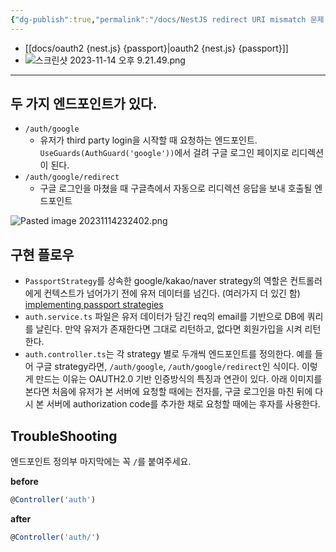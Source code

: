 ```yaml
---
{"dg-publish":true,"permalink":"/docs/NestJS redirect URI mismatch 문제 {OAUTH2}/","title":"NestJS redirect URI mismatch 문제 {OAUTH2}"}
---
```


- [[docs/oauth2 {nest.js} {passport}\|oauth2 {nest.js} {passport}]]
-  ![스크린샷 2023-11-14 오후 9.21.49.png](/img/user/docs/assets/%EC%8A%A4%ED%81%AC%EB%A6%B0%EC%83%B7%202023-11-14%20%EC%98%A4%ED%9B%84%209.21.49.png)

___

## 두 가지 엔드포인트가 있다.

- `/auth/google` 
	- 유저가 third party login을 시작할 때 요청하는 엔드포인트. `UseGuards(AuthGuard('google'))`에서 걸려 구글 로그인 페이지로 리디렉션이 된다.
- `/auth/google/redirect`
	- 구글 로그인을 마쳤을 때 구글측에서 자동으로 리디렉션 응답을 보내 호출될 엔드포인트

<style> .container {font-family: sans-serif; text-align: center;} .button-wrapper button {z-index: 1;height: 40px; width: 100px; margin: 10px;padding: 5px;} .excalidraw .App-menu_top .buttonList { display: flex;} .excalidraw-wrapper { height: 800px; margin: 50px; position: relative;} :root[dir="ltr"] .excalidraw .layer-ui__wrapper .zen-mode-transition.App-menu_bottom--transition-left {transform: none;} </style><script src="https://cdn.jsdelivr.net/npm/react@17/umd/react.production.min.js"></script><script src="https://cdn.jsdelivr.net/npm/react-dom@17/umd/react-dom.production.min.js"></script><script type="text/javascript" src="https://cdn.jsdelivr.net/npm/@excalidraw/excalidraw@0/dist/excalidraw.production.min.js"></script><div id="Drawing_2023-11-14_2236.56.excalidraw.md1"></div><script>(function(){const InitialData={"type":"excalidraw","version":2,"source":"https://github.com/zsviczian/obsidian-excalidraw-plugin/releases/tag/2.0.0","elements":[{"type":"ellipse","version":264,"versionNonce":821949324,"isDeleted":false,"id":"4uwWwvmnoEhiLkjEWWjw-","fillStyle":"solid","strokeWidth":1,"strokeStyle":"solid","roughness":1,"opacity":100,"angle":0,"x":-414.90625327787893,"y":-215.78832915068875,"strokeColor":"#000000","backgroundColor":"transparent","width":21.96716634631005,"height":17.035341618087894,"seed":402648884,"groupIds":["4G9Hyx2mgzWjlwE0dBVLG","kT2EW8oHSycbVVnz6IPZo"],"frameId":null,"roundness":{"type":2},"boundElements":[],"updated":1699971511177,"link":null,"locked":false},{"type":"line","version":312,"versionNonce":1555422004,"isDeleted":false,"id":"3J4_1FntFtMc_lbP_ltu2","fillStyle":"solid","strokeWidth":1,"strokeStyle":"solid","roughness":1,"opacity":100,"angle":0,"x":-403.821918514406,"y":-198.05009758395582,"strokeColor":"#000000","backgroundColor":"transparent","width":1.3510059046551242,"height":50.66175732057922,"seed":1176758452,"groupIds":["4G9Hyx2mgzWjlwE0dBVLG","kT2EW8oHSycbVVnz6IPZo"],"frameId":null,"roundness":{"type":2},"boundElements":[],"updated":1699971511177,"link":null,"locked":false,"startBinding":null,"endBinding":null,"lastCommittedPoint":null,"startArrowhead":null,"endArrowhead":null,"points":[[0,0],[1.3510059046551242,50.66175732057922]]},{"type":"line","version":343,"versionNonce":1452253708,"isDeleted":false,"id":"9ncSJL_EJcJun4r34fwmX","fillStyle":"solid","strokeWidth":1,"strokeStyle":"solid","roughness":1,"opacity":100,"angle":0,"x":-427.44692050191145,"y":-187.97551353943786,"strokeColor":"#000000","backgroundColor":"transparent","width":49.227503971285785,"height":0.7673795240130282,"seed":1351397940,"groupIds":["4G9Hyx2mgzWjlwE0dBVLG","kT2EW8oHSycbVVnz6IPZo"],"frameId":null,"roundness":{"type":2},"boundElements":[],"updated":1699971511177,"link":null,"locked":false,"startBinding":null,"endBinding":null,"lastCommittedPoint":null,"startArrowhead":null,"endArrowhead":null,"points":[[0,0],[49.227503971285785,-0.7673795240130282]]},{"type":"line","version":324,"versionNonce":1430017204,"isDeleted":false,"id":"69VGSfWwG2OpojmRBamkP","fillStyle":"solid","strokeWidth":1,"strokeStyle":"solid","roughness":1,"opacity":100,"angle":0,"x":-423.0355306613654,"y":-128.9204299541829,"strokeColor":"#000000","backgroundColor":"transparent","width":19.861585483889655,"height":18.4772976180514,"seed":1981828020,"groupIds":["4G9Hyx2mgzWjlwE0dBVLG","kT2EW8oHSycbVVnz6IPZo"],"frameId":null,"roundness":{"type":2},"boundElements":[],"updated":1699971511177,"link":null,"locked":false,"startBinding":null,"endBinding":null,"lastCommittedPoint":null,"startArrowhead":null,"endArrowhead":null,"points":[[0,0],[19.861585483889655,-18.4772976180514]]},{"type":"line","version":348,"versionNonce":1793556620,"isDeleted":false,"id":"HGYXdsqj7jlV2sAJixrfC","fillStyle":"solid","strokeWidth":1,"strokeStyle":"solid","roughness":1,"opacity":100,"angle":0,"x":-401.9731066770125,"y":-147.6472709322026,"strokeColor":"#000000","backgroundColor":"transparent","width":18.150366984787826,"height":17.04833570410677,"seed":688174388,"groupIds":["4G9Hyx2mgzWjlwE0dBVLG","kT2EW8oHSycbVVnz6IPZo"],"frameId":null,"roundness":{"type":2},"boundElements":[],"updated":1699971511177,"link":null,"locked":false,"startBinding":null,"endBinding":null,"lastCommittedPoint":null,"startArrowhead":null,"endArrowhead":null,"points":[[0,0],[18.150366984787826,17.04833570410677]]},{"id":"fC1plkbg","type":"text","x":-426.54078047062444,"y":-121.0018366736505,"width":42.177886962890625,"height":23.602147952947373,"angle":0,"strokeColor":"#1e1e1e","backgroundColor":"transparent","fillStyle":"solid","strokeWidth":2,"strokeStyle":"solid","roughness":1,"opacity":100,"groupIds":["kT2EW8oHSycbVVnz6IPZo"],"frameId":null,"roundness":null,"seed":1297096844,"version":93,"versionNonce":968334900,"isDeleted":false,"boundElements":null,"updated":1699971511177,"link":null,"locked":false,"text":"User","rawText":"User","fontSize":18.881718362357898,"fontFamily":1,"textAlign":"left","verticalAlign":"top","baseline":16,"containerId":null,"originalText":"User","lineHeight":1.25},{"type":"rectangle","version":318,"versionNonce":364875532,"isDeleted":false,"id":"8rgCj48D67z258KIzRtqh","fillStyle":"solid","strokeWidth":1,"strokeStyle":"solid","roughness":1,"opacity":100,"angle":0,"x":-41.240783691406236,"y":-106.0833127363585,"strokeColor":"#000000","backgroundColor":"transparent","width":10.6956787109375,"height":122.19613647460936,"seed":1544991796,"groupIds":[],"frameId":null,"roundness":null,"boundElements":[],"updated":1699971511177,"link":null,"locked":false},{"type":"rectangle","version":483,"versionNonce":1393407924,"isDeleted":false,"id":"txIIrBhpa34AYa-lMEnwJ","fillStyle":"solid","strokeWidth":1,"strokeStyle":"solid","roughness":1,"opacity":100,"angle":0,"x":-410.0945739746094,"y":-97.6882932051085,"strokeColor":"#000000","backgroundColor":"transparent","width":11.735260009765627,"height":122.21917724609375,"seed":1707278860,"groupIds":[],"frameId":null,"roundness":null,"boundElements":[{"id":"adDX2A2z9EV-H5pfSmMh8","type":"arrow"},{"id":"56eOvYfp0sqMXh0yfw82K","type":"arrow"}],"updated":1699971511177,"link":null,"locked":false},{"type":"line","version":208,"versionNonce":2006044044,"isDeleted":false,"id":"RWmJgjTujtL2EBytMAwBw","fillStyle":"solid","strokeWidth":1,"strokeStyle":"dashed","roughness":1,"opacity":100,"angle":0,"x":-34.330932617187486,"y":-135.4060666426085,"strokeColor":"#000000","backgroundColor":"transparent","width":1.904296875,"height":29.10211181640625,"seed":1159335348,"groupIds":[],"frameId":null,"roundness":{"type":2},"boundElements":[],"updated":1699971511178,"link":null,"locked":false,"startBinding":null,"endBinding":null,"lastCommittedPoint":null,"startArrowhead":null,"endArrowhead":null,"points":[[0,0],[-1.904296875,29.10211181640625]]},{"type":"line","version":366,"versionNonce":1566875956,"isDeleted":false,"id":"_PAGqe6w53rakcW-uRZHe","fillStyle":"solid","strokeWidth":1,"strokeStyle":"dashed","roughness":1,"opacity":100,"angle":0,"x":-48.156555175781236,"y":351.87683130661026,"strokeColor":"#000000","backgroundColor":"transparent","width":1.40277099609375,"height":66.8321533203125,"seed":1867075852,"groupIds":[],"frameId":null,"roundness":{"type":2},"boundElements":null,"updated":1699971511178,"link":null,"locked":false,"startBinding":null,"endBinding":null,"lastCommittedPoint":null,"startArrowhead":null,"endArrowhead":null,"points":[[0,0],[1.40277099609375,66.8321533203125]]},{"type":"line","version":373,"versionNonce":295189516,"isDeleted":false,"id":"F1bIwlEcObuZDqAkjiR4M","fillStyle":"solid","strokeWidth":1,"strokeStyle":"dashed","roughness":1,"opacity":100,"angle":0,"x":-400.9393005371094,"y":30.100830078125,"strokeColor":"#000000","backgroundColor":"transparent","width":1.26690673828125,"height":28.18923975387588,"seed":225375412,"groupIds":[],"frameId":null,"roundness":{"type":2},"boundElements":null,"updated":1699971511178,"link":null,"locked":false,"startBinding":null,"endBinding":null,"lastCommittedPoint":null,"startArrowhead":null,"endArrowhead":null,"points":[[0,0],[-1.26690673828125,28.18923975387588]]},{"type":"rectangle","version":286,"versionNonce":539122356,"isDeleted":false,"id":"j7iNxRXz9j7tAAg169bJB","fillStyle":"solid","strokeWidth":1,"strokeStyle":"solid","roughness":1,"opacity":100,"angle":0,"x":-100.24505615234374,"y":-181.613708244171,"strokeColor":"#000000","backgroundColor":"transparent","width":140.44091796874997,"height":44.5531005859375,"seed":798044340,"groupIds":[],"frameId":null,"roundness":null,"boundElements":[{"type":"text","id":"oz9vw9Se"}],"updated":1699971511178,"link":null,"locked":false},{"id":"oz9vw9Se","type":"text","x":-65.43456268310547,"y":-171.83715795120224,"width":70.81993103027344,"height":25,"angle":0,"strokeColor":"#1e1e1e","backgroundColor":"transparent","fillStyle":"solid","strokeWidth":2,"strokeStyle":"solid","roughness":1,"opacity":100,"groupIds":[],"frameId":null,"roundness":null,"seed":1987279884,"version":16,"versionNonce":768400012,"isDeleted":false,"boundElements":null,"updated":1699971511178,"link":null,"locked":false,"text":"NestJS","rawText":"NestJS","fontSize":20,"fontFamily":1,"textAlign":"center","verticalAlign":"middle","baseline":17,"containerId":"j7iNxRXz9j7tAAg169bJB","originalText":"NestJS","lineHeight":1.25},{"type":"rectangle","version":552,"versionNonce":99410996,"isDeleted":false,"id":"8xY_w1lUCyFIK6QQ2gdrC","fillStyle":"solid","strokeWidth":1,"strokeStyle":"solid","roughness":1,"opacity":100,"angle":0,"x":319.8328701853752,"y":35.12314552823082,"strokeColor":"#000000","backgroundColor":"transparent","width":15.343078613281248,"height":339.2265625,"seed":1881093772,"groupIds":[],"frameId":null,"roundness":null,"boundElements":[],"updated":1699971511178,"link":null,"locked":false},{"type":"line","version":281,"versionNonce":1189718284,"isDeleted":false,"id":"5-oa9n2REdp2wnMfqh4cC","fillStyle":"solid","strokeWidth":1,"strokeStyle":"dashed","roughness":1,"opacity":100,"angle":0,"x":324.6218106150627,"y":-134.38448386630043,"strokeColor":"#000000","backgroundColor":"transparent","width":2.28790283203125,"height":165.21510314941406,"seed":1183876364,"groupIds":[],"frameId":null,"roundness":{"type":2},"boundElements":[],"updated":1699971511178,"link":null,"locked":false,"startBinding":null,"endBinding":null,"lastCommittedPoint":null,"startArrowhead":null,"endArrowhead":null,"points":[[0,0],[2.28790283203125,165.21510314941406]]},{"type":"line","version":389,"versionNonce":883572148,"isDeleted":false,"id":"bxhq85w-ZEIDJzp2qswsb","fillStyle":"solid","strokeWidth":1,"strokeStyle":"dashed","roughness":1,"opacity":100,"angle":0,"x":326.13871735334396,"y":385.09174294034017,"strokeColor":"#000000","backgroundColor":"transparent","width":0,"height":43.14006858309733,"seed":248775564,"groupIds":[],"frameId":null,"roundness":{"type":2},"boundElements":[],"updated":1699971511178,"link":null,"locked":false,"startBinding":null,"endBinding":null,"lastCommittedPoint":null,"startArrowhead":null,"endArrowhead":null,"points":[[0,0],[0,43.14006858309733]]},{"type":"rectangle","version":339,"versionNonce":1885906828,"isDeleted":false,"id":"c6e8C0mn3zVrjnk43sdAF","fillStyle":"solid","strokeWidth":1,"strokeStyle":"solid","roughness":1,"opacity":100,"angle":0,"x":258.70768707990646,"y":-180.59212546786293,"strokeColor":"#000000","backgroundColor":"transparent","width":140.44091796874997,"height":44.5531005859375,"seed":790868492,"groupIds":[],"frameId":null,"roundness":null,"boundElements":[{"type":"text","id":"IwjlSGut"}],"updated":1699971511178,"link":null,"locked":false},{"type":"text","version":76,"versionNonce":629172020,"isDeleted":false,"id":"IwjlSGut","fillStyle":"solid","strokeWidth":2,"strokeStyle":"solid","roughness":1,"opacity":100,"angle":0,"x":296.8481747508049,"y":-170.81557517489418,"strokeColor":"#1e1e1e","backgroundColor":"transparent","width":64.15994262695312,"height":25,"seed":913936524,"groupIds":[],"frameId":null,"roundness":null,"boundElements":[],"updated":1699971511178,"link":null,"locked":false,"fontSize":20,"fontFamily":1,"text":"Google","rawText":"Google","textAlign":"center","verticalAlign":"middle","containerId":"c6e8C0mn3zVrjnk43sdAF","originalText":"Google","lineHeight":1.25,"baseline":17},{"id":"adDX2A2z9EV-H5pfSmMh8","type":"arrow","x":-385.4919894337654,"y":-61.82655372090778,"width":323.0390319824219,"height":0,"angle":0,"strokeColor":"#1e1e1e","backgroundColor":"transparent","fillStyle":"solid","strokeWidth":2,"strokeStyle":"solid","roughness":1,"opacity":100,"groupIds":[],"frameId":null,"roundness":{"type":2},"seed":138344884,"version":343,"versionNonce":1048827404,"isDeleted":false,"boundElements":[{"type":"text","id":"cFICKJz3"}],"updated":1699971511178,"link":null,"locked":false,"points":[[0,0],[323.0390319824219,0]],"lastCommittedPoint":null,"startBinding":{"elementId":"txIIrBhpa34AYa-lMEnwJ","focus":-0.4131569154324856,"gap":12.867324531078339},"endBinding":null,"startArrowhead":null,"endArrowhead":"arrow"},{"id":"cFICKJz3","type":"text","x":-311.08149749040604,"y":-73.87234497070312,"width":187.5,"height":24,"angle":0,"strokeColor":"#1e1e1e","backgroundColor":"transparent","fillStyle":"solid","strokeWidth":2,"strokeStyle":"solid","roughness":1,"opacity":100,"groupIds":[],"frameId":null,"roundness":null,"seed":772392460,"version":27,"versionNonce":1020616884,"isDeleted":false,"boundElements":null,"updated":1699971511178,"link":null,"locked":false,"text":"GET /auth/google","rawText":"GET /auth/google","fontSize":20,"fontFamily":3,"textAlign":"center","verticalAlign":"middle","baseline":18,"containerId":"adDX2A2z9EV-H5pfSmMh8","originalText":"GET /auth/google","lineHeight":1.2},{"id":"56eOvYfp0sqMXh0yfw82K","type":"arrow","x":-63.689651787281065,"y":1.2406860012885232,"width":321.71006774902344,"height":0,"angle":0,"strokeColor":"#1e1e1e","backgroundColor":"transparent","fillStyle":"solid","strokeWidth":2,"strokeStyle":"solid","roughness":1,"opacity":100,"groupIds":[],"frameId":null,"roundness":{"type":2},"seed":178559028,"version":365,"versionNonce":775238796,"isDeleted":false,"boundElements":[{"type":"text","id":"RXXnkMyw"}],"updated":1699971511178,"link":null,"locked":false,"points":[[0,0],[-321.71006774902344,0]],"lastCommittedPoint":null,"startBinding":null,"endBinding":{"elementId":"txIIrBhpa34AYa-lMEnwJ","focus":0.6188781733851655,"gap":12.959594428539276},"startArrowhead":null,"endArrowhead":"arrow"},{"id":"RXXnkMyw","type":"text","x":-304.1676486134529,"y":-57.97088623046875,"width":175.78125,"height":72,"angle":0,"strokeColor":"#1e1e1e","backgroundColor":"transparent","fillStyle":"solid","strokeWidth":2,"strokeStyle":"solid","roughness":1,"opacity":100,"groupIds":[],"frameId":null,"roundness":null,"seed":280020364,"version":65,"versionNonce":1649355316,"isDeleted":false,"boundElements":null,"updated":1699971511178,"link":null,"locked":false,"text":"redirect google\nlogin url with\nredirection url","rawText":"redirect google\nlogin url with\nredirection url","fontSize":20,"fontFamily":3,"textAlign":"center","verticalAlign":"middle","baseline":66,"containerId":"56eOvYfp0sqMXh0yfw82K","originalText":"redirect google\nlogin url with\nredirection url","lineHeight":1.2},{"id":"N2K6aWkSizDMjH6edw8Qd","type":"arrow","x":-371.0774539113045,"y":75.37228393554688,"width":655.8579559326172,"height":0,"angle":0,"strokeColor":"#1e1e1e","backgroundColor":"transparent","fillStyle":"solid","strokeWidth":2,"strokeStyle":"solid","roughness":1,"opacity":100,"groupIds":[],"frameId":null,"roundness":{"type":2},"seed":1883463860,"version":309,"versionNonce":221692684,"isDeleted":false,"boundElements":[{"type":"text","id":"eXuVmJpJ"}],"updated":1699971511178,"link":null,"locked":false,"points":[[0,0],[655.8579559326172,0]],"lastCommittedPoint":null,"startBinding":null,"endBinding":null,"startArrowhead":null,"endArrowhead":"arrow"},{"id":"eXuVmJpJ","type":"text","x":-276.25950652360916,"y":30.7431640625,"width":457.03125,"height":72,"angle":0,"strokeColor":"#1e1e1e","backgroundColor":"transparent","fillStyle":"solid","strokeWidth":2,"strokeStyle":"solid","roughness":1,"opacity":100,"groupIds":[],"frameId":null,"roundness":null,"seed":691469196,"version":84,"versionNonce":416531380,"isDeleted":false,"boundElements":null,"updated":1699971511178,"link":null,"locked":false,"text":"GET \nhttps://accounts.google.com/o/oauth2/v2\n/auth/...","rawText":"GET https://accounts.google.com/o/oauth2/v2/auth/...","fontSize":20,"fontFamily":3,"textAlign":"center","verticalAlign":"middle","baseline":66,"containerId":"N2K6aWkSizDMjH6edw8Qd","originalText":"GET https://accounts.google.com/o/oauth2/v2/auth/...","lineHeight":1.2},{"type":"rectangle","version":549,"versionNonce":1644331404,"isDeleted":false,"id":"YzsMh_Yy2ZYuo10EjEd_m","fillStyle":"solid","strokeWidth":1,"strokeStyle":"solid","roughness":1,"opacity":100,"angle":0,"x":-407.8861086964607,"y":62.3009033203125,"strokeColor":"#000000","backgroundColor":"transparent","width":11.159301757812509,"height":303.31011962890625,"seed":1005772044,"groupIds":[],"frameId":null,"roundness":null,"boundElements":[],"updated":1699971511178,"link":null,"locked":false},{"id":"932OlRzTg_iYzG0FydIPT","type":"arrow","x":296.77604645490646,"y":149.54290636473525,"width":667.9357299804688,"height":0.19882337159288,"angle":0,"strokeColor":"#1e1e1e","backgroundColor":"transparent","fillStyle":"solid","strokeWidth":2,"strokeStyle":"solid","roughness":1,"opacity":100,"groupIds":[],"frameId":null,"roundness":{"type":2},"seed":976374708,"version":147,"versionNonce":378088756,"isDeleted":false,"boundElements":[{"type":"text","id":"oz8kkXb5"}],"updated":1699971511178,"link":null,"locked":false,"points":[[0,0],[-667.9357299804688,0.19882337159288]],"lastCommittedPoint":null,"startBinding":null,"endBinding":null,"startArrowhead":null,"endArrowhead":"arrow"},{"id":"oz8kkXb5","type":"text","x":-145.5324862599373,"y":137.44125366210938,"width":214.84991455078125,"height":24,"angle":0,"strokeColor":"#1e1e1e","backgroundColor":"transparent","fillStyle":"solid","strokeWidth":2,"strokeStyle":"solid","roughness":1,"opacity":100,"groupIds":[],"frameId":null,"roundness":null,"seed":943222324,"version":32,"versionNonce":1406300172,"isDeleted":false,"boundElements":null,"updated":1699971511178,"link":null,"locked":false,"text":"Google 계정으로 로그인","rawText":"Google 계정으로 로그인","fontSize":20,"fontFamily":3,"textAlign":"center","verticalAlign":"middle","baseline":18,"containerId":"932OlRzTg_iYzG0FydIPT","originalText":"Google 계정으로 로그인","lineHeight":1.2},{"id":"oimV8AlcgkIfnmPCnNVO1","type":"arrow","x":-363.08775359392166,"y":232.50088500976562,"width":649.2742614746094,"height":0,"angle":0,"strokeColor":"#1e1e1e","backgroundColor":"transparent","fillStyle":"solid","strokeWidth":2,"strokeStyle":"solid","roughness":1,"opacity":100,"groupIds":[],"frameId":null,"roundness":{"type":2},"seed":624712332,"version":48,"versionNonce":1557489332,"isDeleted":false,"boundElements":[{"type":"text","id":"YuFDnFDI"}],"updated":1699971511178,"link":null,"locked":false,"points":[[0,0],[649.2742614746094,0]],"lastCommittedPoint":null,"startBinding":null,"endBinding":null,"startArrowhead":null,"endArrowhead":"arrow"},{"id":"YuFDnFDI","type":"text","x":-261.106872856617,"y":196.50088500976562,"width":445.3125,"height":72,"angle":0,"strokeColor":"#1e1e1e","backgroundColor":"transparent","fillStyle":"solid","strokeWidth":2,"strokeStyle":"solid","roughness":1,"opacity":100,"groupIds":[],"frameId":null,"roundness":null,"seed":1079600692,"version":63,"versionNonce":312512140,"isDeleted":false,"boundElements":null,"updated":1699971511178,"link":null,"locked":false,"text":"GET \nhttps://accounts/google.com/signin/oau\nth/consent?...","rawText":"GET https://accounts/google.com/signin/oauth/consent?...","fontSize":20,"fontFamily":3,"textAlign":"center","verticalAlign":"middle","baseline":66,"containerId":"oimV8AlcgkIfnmPCnNVO1","originalText":"GET https://accounts/google.com/signin/oauth/consent?...","lineHeight":1.2},{"id":"WjMqVpndLzYXowB49FSs5","type":"arrow","x":289.14982575178146,"y":310.85711669921875,"width":650.7255554199219,"height":0,"angle":0,"strokeColor":"#1e1e1e","backgroundColor":"transparent","fillStyle":"solid","strokeWidth":2,"strokeStyle":"solid","roughness":1,"opacity":100,"groupIds":[],"frameId":null,"roundness":{"type":2},"seed":1618141580,"version":39,"versionNonce":1348366388,"isDeleted":false,"boundElements":[{"type":"text","id":"fGmB6bUZ"}],"updated":1699971511178,"link":null,"locked":false,"points":[[0,0],[-650.7255554199219,0]],"lastCommittedPoint":null,"startBinding":null,"endBinding":null,"startArrowhead":null,"endArrowhead":"arrow"},{"id":"fGmB6bUZ","type":"text","x":-170.97857695817947,"y":286.85711669921875,"width":269.53125,"height":48,"angle":0,"strokeColor":"#1e1e1e","backgroundColor":"transparent","fillStyle":"solid","strokeWidth":2,"strokeStyle":"solid","roughness":1,"opacity":100,"groupIds":[],"frameId":null,"roundness":null,"seed":2097823796,"version":52,"versionNonce":1059511564,"isDeleted":false,"boundElements":null,"updated":1699971511178,"link":null,"locked":false,"text":"redirect NestJS server\nwith authorization code","rawText":"redirect NestJS server\nwith authorization code","fontSize":20,"fontFamily":3,"textAlign":"center","verticalAlign":"middle","baseline":42,"containerId":"WjMqVpndLzYXowB49FSs5","originalText":"redirect NestJS server\nwith authorization code","lineHeight":1.2},{"type":"rectangle","version":407,"versionNonce":1418426252,"isDeleted":false,"id":"zRyD7WoVsD-mgvp6YNjHj","fillStyle":"solid","strokeWidth":1,"strokeStyle":"solid","roughness":1,"opacity":100,"angle":0,"x":-53.197891533374786,"y":426.64805603027344,"strokeColor":"#000000","backgroundColor":"transparent","width":10.465515136718752,"height":214.08694458007804,"seed":673466508,"groupIds":[],"frameId":null,"roundness":null,"boundElements":[{"id":"OTeiFCxOBCziG8hcfdItA","type":"arrow"}],"updated":1699971514534,"link":null,"locked":false},{"type":"rectangle","version":418,"versionNonce":1390369676,"isDeleted":false,"id":"SOBUT18n02My0XOEiIZXs","fillStyle":"solid","strokeWidth":1,"strokeStyle":"solid","roughness":1,"opacity":100,"angle":0,"x":-404.5558016896248,"y":447.70692443847656,"strokeColor":"#000000","backgroundColor":"transparent","width":15.120300292968746,"height":188.38674926757815,"seed":1857999540,"groupIds":[],"frameId":null,"roundness":null,"boundElements":[],"updated":1699971511178,"link":null,"locked":false},{"type":"line","version":328,"versionNonce":1375662900,"isDeleted":false,"id":"FpnI43rzc49V4g21aGN5u","fillStyle":"solid","strokeWidth":1,"strokeStyle":"dashed","roughness":1,"opacity":100,"angle":0,"x":-399.8609161376953,"y":375.439270271454,"strokeColor":"#000000","backgroundColor":"transparent","width":1.102294921875,"height":35.6409912109375,"seed":930494260,"groupIds":[],"frameId":null,"roundness":{"type":2},"boundElements":[],"updated":1699971511178,"link":null,"locked":false,"startBinding":null,"endBinding":null,"lastCommittedPoint":null,"startArrowhead":null,"endArrowhead":null,"points":[[0,0],[1.102294921875,35.6409912109375]]},{"id":"EYzZy1qXopfar97Cz3FGC","type":"arrow","x":-369.44432097673416,"y":448.95587158203125,"width":284.5899353027344,"height":0,"angle":0,"strokeColor":"#1e1e1e","backgroundColor":"transparent","fillStyle":"solid","strokeWidth":2,"strokeStyle":"solid","roughness":1,"opacity":100,"groupIds":[],"frameId":null,"roundness":{"type":2},"seed":1849097140,"version":38,"versionNonce":134482444,"isDeleted":false,"boundElements":[{"type":"text","id":"F6zjSXfw"}],"updated":1699971511178,"link":null,"locked":false,"points":[[0,0],[284.5899353027344,0]],"lastCommittedPoint":null,"startBinding":null,"endBinding":null,"startArrowhead":null,"endArrowhead":"arrow"},{"id":"F6zjSXfw","type":"text","x":-332.618103325367,"y":400.95587158203125,"width":210.9375,"height":96,"angle":0,"strokeColor":"#1e1e1e","backgroundColor":"transparent","fillStyle":"solid","strokeWidth":2,"strokeStyle":"solid","roughness":1,"opacity":100,"groupIds":[],"frameId":null,"roundness":null,"seed":599372212,"version":65,"versionNonce":1906470068,"isDeleted":false,"boundElements":null,"updated":1699971511178,"link":null,"locked":false,"text":"GET \n/auth/googld/redir\nect?code={authoriz\nation code}","rawText":"GET /auth/googld/redirect?code={authorization code}","fontSize":20,"fontFamily":3,"textAlign":"center","verticalAlign":"middle","baseline":91,"containerId":"EYzZy1qXopfar97Cz3FGC","originalText":"GET /auth/googld/redirect?code={authorization code}","lineHeight":1.2},{"id":"Lyr-xraxZwekWlOiSx7Lc","type":"arrow","x":-18.825088798999786,"y":453.4769287109375,"width":323.0281982421875,"height":2.173388210991334,"angle":0,"strokeColor":"#1e1e1e","backgroundColor":"transparent","fillStyle":"solid","strokeWidth":2,"strokeStyle":"solid","roughness":1,"opacity":100,"groupIds":[],"frameId":null,"roundness":{"type":2},"seed":2146423732,"version":75,"versionNonce":295351860,"isDeleted":false,"boundElements":[{"type":"text","id":"QYKrcwR9"}],"updated":1699971511178,"link":null,"locked":false,"points":[[0,0],[323.0281982421875,-2.173388210991334]],"lastCommittedPoint":null,"startBinding":null,"endBinding":null,"startArrowhead":null,"endArrowhead":"arrow"},{"id":"QYKrcwR9","type":"text","x":39.391280829906464,"y":405.4769287109375,"width":210.9375,"height":96,"angle":0,"strokeColor":"#1e1e1e","backgroundColor":"transparent","fillStyle":"solid","strokeWidth":2,"strokeStyle":"solid","roughness":1,"opacity":100,"groupIds":[],"frameId":null,"roundness":null,"seed":1460901940,"version":60,"versionNonce":1933178636,"isDeleted":false,"boundElements":null,"updated":1699971511178,"link":null,"locked":false,"text":"request \naccess&refresh \ntoken with \nauthorization code","rawText":"request access&refresh token with authorization code","fontSize":20,"fontFamily":3,"textAlign":"center","verticalAlign":"middle","baseline":91,"containerId":"Lyr-xraxZwekWlOiSx7Lc","originalText":"request access&refresh token with authorization code","lineHeight":1.2},{"type":"rectangle","version":445,"versionNonce":1858981812,"isDeleted":false,"id":"mz8j3e44gkNQXyqY0Kf2n","fillStyle":"solid","strokeWidth":1,"strokeStyle":"solid","roughness":1,"opacity":100,"angle":0,"x":322.0082852244377,"y":436.1422576904297,"strokeColor":"#000000","backgroundColor":"transparent","width":10.395263671875,"height":149.09738159179688,"seed":1348234676,"groupIds":[],"frameId":null,"roundness":null,"boundElements":[],"updated":1699971511178,"link":null,"locked":false},{"id":"Cm4wAx9vPXZQRqrG8Ief4","type":"arrow","x":305.28105133771896,"y":545.9921264648438,"width":321.74322509765625,"height":0,"angle":0,"strokeColor":"#1e1e1e","backgroundColor":"transparent","fillStyle":"solid","strokeWidth":2,"strokeStyle":"solid","roughness":1,"opacity":100,"groupIds":[],"frameId":null,"roundness":{"type":2},"seed":216019252,"version":39,"versionNonce":159331724,"isDeleted":false,"boundElements":[{"type":"text","id":"FD8vMIAQ"}],"updated":1699971511178,"link":null,"locked":false,"points":[[0,0],[-321.74322509765625,0]],"lastCommittedPoint":null,"startBinding":null,"endBinding":null,"startArrowhead":null,"endArrowhead":"arrow"},{"id":"FD8vMIAQ","type":"text","x":91.67506378889084,"y":533.9921264648438,"width":105.46875,"height":24,"angle":0,"strokeColor":"#1e1e1e","backgroundColor":"transparent","fillStyle":"solid","strokeWidth":2,"strokeStyle":"solid","roughness":1,"opacity":100,"groupIds":[],"frameId":null,"roundness":null,"seed":1606222604,"version":12,"versionNonce":962705716,"isDeleted":false,"boundElements":null,"updated":1699971511178,"link":null,"locked":false,"text":"user data","rawText":"user data","fontSize":20,"fontFamily":3,"textAlign":"center","verticalAlign":"middle","baseline":19,"containerId":"Cm4wAx9vPXZQRqrG8Ief4","originalText":"user data","lineHeight":1.2},{"id":"D-GeZKnngnlN78goYba84","type":"arrow","x":-83.35170012712479,"y":615.979736328125,"width":278.836669921875,"height":0,"angle":0,"strokeColor":"#1e1e1e","backgroundColor":"transparent","fillStyle":"solid","strokeWidth":2,"strokeStyle":"solid","roughness":1,"opacity":100,"groupIds":[],"frameId":null,"roundness":{"type":2},"seed":281038732,"version":49,"versionNonce":1368957964,"isDeleted":false,"boundElements":[{"type":"text","id":"5EW6J4Dh"}],"updated":1699971511179,"link":null,"locked":false,"points":[[0,0],[-278.836669921875,0]],"lastCommittedPoint":null,"startBinding":null,"endBinding":null,"startArrowhead":null,"endArrowhead":"arrow"},{"id":"5EW6J4Dh","type":"text","x":-299.08601409196854,"y":525.0127563476562,"width":164.0625,"height":48,"angle":0,"strokeColor":"#1e1e1e","backgroundColor":"transparent","fillStyle":"solid","strokeWidth":2,"strokeStyle":"solid","roughness":1,"opacity":100,"groupIds":[],"frameId":null,"roundness":null,"seed":929635636,"version":41,"versionNonce":750547636,"isDeleted":false,"boundElements":null,"updated":1699971511179,"link":null,"locked":false,"text":"authentication\nsuccess!","rawText":"authentication\nsuccess!","fontSize":20,"fontFamily":3,"textAlign":"center","verticalAlign":"middle","baseline":43,"containerId":"D-GeZKnngnlN78goYba84","originalText":"authentication\nsuccess!","lineHeight":1.2},{"id":"OTeiFCxOBCziG8hcfdItA","type":"arrow","x":-63.660904228687286,"y":488.7907409667969,"width":40.55908203125,"height":89.603515625,"angle":0,"strokeColor":"#1e1e1e","backgroundColor":"transparent","fillStyle":"solid","strokeWidth":2,"strokeStyle":"solid","roughness":1,"opacity":100,"groupIds":[],"frameId":null,"roundness":{"type":2},"seed":1848737588,"version":120,"versionNonce":1708005940,"isDeleted":false,"boundElements":[{"type":"text","id":"DmFCkkav"}],"updated":1699971724907,"link":null,"locked":false,"points":[[0,0],[-40.55908203125,12.534912109375],[-40.33489990234375,62.8487548828125],[-2.83538818359375,89.603515625]],"lastCommittedPoint":null,"startBinding":{"elementId":"zRyD7WoVsD-mgvp6YNjHj","focus":0.45786220042541803,"gap":10.4630126953125},"endBinding":{"elementId":"zRyD7WoVsD-mgvp6YNjHj","focus":-0.5228901834305474,"gap":13.29840087890625},"startArrowhead":null,"endArrowhead":"arrow"},{"id":"DmFCkkav","type":"text","x":-202.4722926697589,"y":515.1851894691865,"width":187.5,"height":24,"angle":0,"strokeColor":"#1e1e1e","backgroundColor":"transparent","fillStyle":"solid","strokeWidth":2,"strokeStyle":"solid","roughness":1,"opacity":100,"groupIds":[],"frameId":null,"roundness":null,"seed":1708884620,"version":19,"versionNonce":24268980,"isDeleted":false,"boundElements":null,"updated":1699971719298,"link":null,"locked":false,"text":"Add user into DB","rawText":"Add user into DB","fontSize":20,"fontFamily":3,"textAlign":"center","verticalAlign":"middle","baseline":19,"containerId":"OTeiFCxOBCziG8hcfdItA","originalText":"Add user into DB","lineHeight":1.2},{"id":"CcHiNSla","type":"text","x":-233.00872832536697,"y":436.95587158203125,"width":11.71875,"height":24,"angle":0,"strokeColor":"#1e1e1e","backgroundColor":"transparent","fillStyle":"solid","strokeWidth":2,"strokeStyle":"solid","roughness":1,"opacity":100,"groupIds":[],"frameId":null,"roundness":null,"seed":625101964,"version":4,"versionNonce":1099884684,"isDeleted":true,"boundElements":null,"updated":1699971511178,"link":null,"locked":false,"text":"","rawText":"","fontSize":20,"fontFamily":3,"textAlign":"center","verticalAlign":"middle","baseline":19,"containerId":"EYzZy1qXopfar97Cz3FGC","originalText":"","lineHeight":1.2},{"id":"KznLQrGP-Wx1ImLTykWag","type":"arrow","x":-63.892715752124786,"y":514.1646728515625,"width":53.87408447265625,"height":43.27764892578125,"angle":0,"strokeColor":"#1e1e1e","backgroundColor":"transparent","fillStyle":"solid","strokeWidth":2,"strokeStyle":"solid","roughness":1,"opacity":100,"groupIds":[],"frameId":null,"roundness":{"type":2},"seed":2028734516,"version":77,"versionNonce":1635795596,"isDeleted":true,"boundElements":[{"type":"text","id":"EwmphSDl"}],"updated":1699971511179,"link":null,"locked":false,"points":[[0,0],[-53.87408447265625,19.21685791015625],[-2.197998046875,43.27764892578125]],"lastCommittedPoint":null,"startBinding":{"elementId":"zRyD7WoVsD-mgvp6YNjHj","focus":0.2314591584975686,"gap":10.69482421875},"endBinding":{"elementId":"zRyD7WoVsD-mgvp6YNjHj","focus":-0.2940284918404745,"gap":12.892822265625},"startArrowhead":null,"endArrowhead":"arrow"},{"id":"EwmphSDl","type":"text","x":-216.26362639665604,"y":509.38153076171875,"width":196.99365234375,"height":48,"angle":0,"strokeColor":"#1e1e1e","backgroundColor":"transparent","fillStyle":"solid","strokeWidth":2,"strokeStyle":"solid","roughness":1,"opacity":100,"groupIds":[],"frameId":null,"roundness":null,"seed":1766573620,"version":50,"versionNonce":662961204,"isDeleted":true,"boundElements":null,"updated":1699971511179,"link":null,"locked":false,"text":"회원가입 OR 유저정보 \n획득","rawText":"회원가입 OR 유저정보 획득","fontSize":20,"fontFamily":3,"textAlign":"center","verticalAlign":"middle","baseline":43,"containerId":"KznLQrGP-Wx1ImLTykWag","originalText":"회원가입 OR 유저정보 획득","lineHeight":1.2},{"id":"eFtzUWC3","type":"text","x":-123.62617522478104,"y":521.3815307617188,"width":11.71875,"height":24,"angle":0,"strokeColor":"#1e1e1e","backgroundColor":"transparent","fillStyle":"solid","strokeWidth":2,"strokeStyle":"solid","roughness":1,"opacity":100,"groupIds":[],"frameId":null,"roundness":null,"seed":1890972724,"version":8,"versionNonce":2146439436,"isDeleted":true,"boundElements":null,"updated":1699971511179,"link":null,"locked":false,"text":"","rawText":"","fontSize":20,"fontFamily":3,"textAlign":"center","verticalAlign":"middle","baseline":19,"containerId":"KznLQrGP-Wx1ImLTykWag","originalText":"","lineHeight":1.2},{"id":"z9c5YUpqGVFkU7EpxHiLP","type":"freedraw","x":-52.686477959156036,"y":498.8799133300781,"width":70.33038330078125,"height":49.306640625,"angle":0,"strokeColor":"#1e1e1e","backgroundColor":"transparent","fillStyle":"solid","strokeWidth":2,"strokeStyle":"solid","roughness":1,"opacity":100,"groupIds":[],"frameId":null,"roundness":null,"seed":945843468,"version":42,"versionNonce":1134450100,"isDeleted":true,"boundElements":null,"updated":1699971511179,"link":null,"locked":false,"points":[[0,0],[-5.036865234375,0],[-7.1749267578125,0],[-18.78570556640625,1.9864501953125],[-20.92376708984375,2.52099609375],[-58.5823974609375,18.05615234375],[-58.88287353515625,18.05615234375],[-65.139892578125,19.04010009765625],[-65.7408447265625,19.340576171875],[-69.0460205078125,21.744384765625],[-70.33038330078125,25.29718017578125],[-70.33038330078125,25.5975341796875],[-70.33038330078125,27.700927734375],[-70.33038330078125,28.3018798828125],[-70.33038330078125,31.85455322265625],[-70.33038330078125,32.1551513671875],[-70.0299072265625,33.05645751953125],[-69.428955078125,34.2584228515625],[-69.12847900390625,34.55889892578125],[-66.123779296875,38.16455078125],[-64.62139892578125,38.46502685546875],[-64.0205078125,38.7655029296875],[-59.81378173828125,40.26788330078125],[-59.2127685546875,40.86883544921875],[-46.03271484375,43.18511962890625],[-42.42694091796875,43.485595703125],[-37.97271728515625,44.469482421875],[-35.5689697265625,44.469482421875],[-34.36700439453125,44.76995849609375],[-25.7591552734375,45.75396728515625],[-24.85772705078125,45.75396728515625],[-23.054931640625,46.0543212890625],[-22.15338134765625,46.65533447265625],[-21.85302734375,46.65533447265625],[-16.74493408203125,47.25628662109375],[-14.64154052734375,47.5567626953125],[-11.08880615234375,48.5406494140625],[-8.490478515625,49.306640625],[-8.490478515625,49.306640625]],"pressures":[],"simulatePressure":true,"lastCommittedPoint":[-8.490478515625,49.306640625]},{"id":"erF1zX8H5C8dYmcsZ8Eli","type":"freedraw","x":-68.90199309587479,"y":531.5552673339844,"width":18.3323974609375,"height":26.7379150390625,"angle":0,"strokeColor":"#1e1e1e","backgroundColor":"transparent","fillStyle":"solid","strokeWidth":2,"strokeStyle":"solid","roughness":1,"opacity":100,"groupIds":[],"frameId":null,"roundness":null,"seed":150368524,"version":17,"versionNonce":1664644364,"isDeleted":true,"boundElements":null,"updated":1699971510693,"link":null,"locked":false,"points":[[0,0],[7.12591552734375,2.5018310546875],[9.77716064453125,5.070556640625],[9.77716064453125,5.37103271484375],[11.74755859375,9.01141357421875],[12.64898681640625,10.21337890625],[12.64898681640625,10.51385498046875],[12.04803466796875,10.8143310546875],[0.2730712890625,23.733154296875],[-0.92877197265625,24.63458251953125],[-1.229248046875,24.93505859375],[-3.93353271484375,26.136962890625],[-5.08245849609375,26.136962890625],[-5.68341064453125,26.7379150390625],[-5.68341064453125,26.7379150390625]],"pressures":[],"simulatePressure":true,"lastCommittedPoint":[-5.68341064453125,26.7379150390625]}],"appState":{"theme":"light","viewBackgroundColor":"#ffffff","currentItemStrokeColor":"#1e1e1e","currentItemBackgroundColor":"transparent","currentItemFillStyle":"solid","currentItemStrokeWidth":2,"currentItemStrokeStyle":"solid","currentItemRoughness":1,"currentItemOpacity":100,"currentItemFontFamily":3,"currentItemFontSize":20,"currentItemTextAlign":"left","currentItemStartArrowhead":null,"currentItemEndArrowhead":"arrow","scrollX":763.3553466796875,"scrollY":161.83963012695312,"zoom":{"value":1},"currentItemRoundness":"round","gridSize":null,"gridColor":{"Bold":"#C9C9C9FF","Regular":"#EDEDEDFF"},"currentStrokeOptions":null,"previousGridSize":null,"frameRendering":{"enabled":true,"clip":true,"name":true,"outline":true}},"files":{}};InitialData.scrollToContent=true;App=()=>{const e=React.useRef(null),t=React.useRef(null),[n,i]=React.useState({width:void 0,height:void 0});return React.useEffect(()=>{i({width:t.current.getBoundingClientRect().width,height:t.current.getBoundingClientRect().height});const e=()=>{i({width:t.current.getBoundingClientRect().width,height:t.current.getBoundingClientRect().height})};return window.addEventListener("resize",e),()=>window.removeEventListener("resize",e)},[t]),React.createElement(React.Fragment,null,React.createElement("div",{className:"excalidraw-wrapper",ref:t},React.createElement(ExcalidrawLib.Excalidraw,{ref:e,width:n.width,height:n.height,initialData:InitialData,viewModeEnabled:!0,zenModeEnabled:!0,gridModeEnabled:!1})))},excalidrawWrapper=document.getElementById("Drawing_2023-11-14_2236.56.excalidraw.md1");ReactDOM.render(React.createElement(App),excalidrawWrapper);})();</script>  
![Pasted image 20231114232402.png](/img/user/docs/assets/Pasted%20image%2020231114232402.png)

## 구현 플로우

- `PassportStrategy`를 상속한 google/kakao/naver strategy의 역할은 컨트롤러에게 컨텍스트가 넘어가기 전에 유저 데이터를 넘긴다. (여러가지 더 있긴 함) [implementing passport strategies](https://docs.nestjs.com/recipes/passport#implementing-passport-strategies)
- `auth.service.ts` 파일은 유저 데이터가 담긴 req의 email를 기반으로 DB에 쿼리를 날린다. 만약 유저가 존재한다면 그대로 리턴하고, 없다면 회원가입을 시켜 리턴한다.
- `auth.controller.ts`는 각 strategy 별로 두개씩 엔드포인트를 정의한다. 예를 들어 구글 strategy라면, `/auth/google`, `/auth/google/redirect`인 식이다. 이렇게 만드는 이유는 OAUTH2.0 기반 인증방식의 특징과 연관이 있다. 아래 이미지를 본다면 처음에 유저가 본 서버에 요청할 때에는 전자를, 구글 로그인을 마친 뒤에 다시 본 서버에 authorization code를 추가한 채로 요청할 때에는 후자를 사용한다.

## TroubleShooting

엔드포인트 정의부 마지막에는 꼭 `/`를 붙여주세요.

**before**

```ts
@Controller('auth')
```

**after**

```ts
@Controller('auth/')
```
